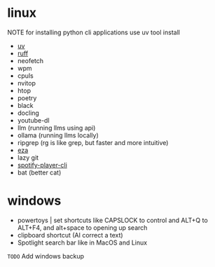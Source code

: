 # linux
NOTE for installing python cli applications use uv tool install
- [uv](https://docs.astral.sh/uv/getting-started/installation/)
- [ruff](https://docs.astral.sh/ruff/installation/)
- neofetch
- wpm
- cpuls
- nvitop
- htop
- poetry
- black
- docling
- youtube-dl
- llm (running llms using api)
- ollama (running llms locally)
- ripgrep (rg is like grep, but faster and more intuitive)
- [eza](https://eza.rocks/) 
- lazy git
- [spotify-player-cli](https://github.com/aome510/spotify-player)
- bat (better cat)
# windows

- powertoys | set shortcuts like CAPSLOCK to control and ALT+Q to ALT+F4, and alt+space to opening up search
- clipboard shortcut (AI correct a text)
- Spotlight search bar like in MacOS and Linux

`TODO` Add windows backup
